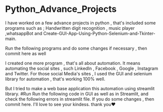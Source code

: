 # Python_Advance_Projects

I have worked on a few advance projects in python , that's included some programs such as ;
Handwritten digit recognition , music player ,whatsappBot and   Create-GUI-App-Using-Python-Selenium-and-Tkinter-main.

Run the following programs and do some changes if necessary , then commit here as well

I created one more program , that's all about automation.
It means automating the social sites , such LinkedIn , Facebook , Google , Instagram and Twitter.
For those social Media's sites , I used the GUI and selenium library for automation , that's working 100% well.

But I tried to make a web base application this automation using streamlit library.
#Run
Run the following code in GUI as well as in Streamlit, and check the following errors in streamlit file.
If you do some changes , then commit here.
I'll love to see your kindess.
thank you❤
